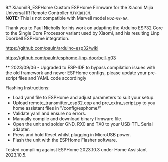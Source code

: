9# XiaomiIR_ESPHome
Custom ESPHome Firmware for the Xiaomi Mijia Universal IR Remote Controller `MJYKQ01CM`.  
**NOTE:** This is not compatible with Marvell model `NDZ-08-GA`.

Thank you to Paul Nicholls for his work on adapting the Arduino ESP32 Core to the Single Core Processor variant used by Xiaomi, and his resulting Linp Doorbell ESPHome integration.

https://github.com/pauln/arduino-esp32/wiki

https://github.com/pauln/esphome-linp-doorbell-g03

** 2023/09/06 - Upgraded to ESP-IDF to bypass compilation issues with the old framework and newer ESPHome configs, please update your pre-script files and YAML code accordingly

Flashing Instructions:
 - Load yaml file to ESPHome and adjust parameters to suit your setup.
 - Upload remote_transmitter_esp32.cpp and pre_extra_script.py to you home assistant files in "/config/esphome/"
 - Validate yaml and ensure no errors.
 - Manually compile and download binary firmware file.
 - Open the unit and solder GND, RX0 and TX0 to your USB-TTL Serial adapter.
 - Press and hold Reset whilst plugging in MicroUSB power.
 - Flash the unit with the ESPHome Flasher software.

Tested compiling against ESPHome 2023.10.3 under Home Assistant 2023.10.5.
